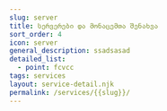 ```yaml
---
slug: server
title: სერვერები და მონაცემთა შენახვა
sort_order: 4
icon: server
general_description: ssadsasad
detailed_list:
  - point: fcvcc
tags: services
layout: service-detail.njk
permalink: /services/{{slug}}/
---
```

